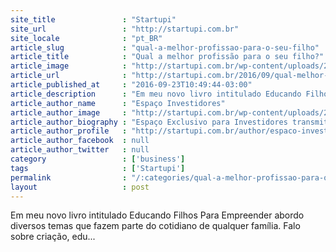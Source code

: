 ```yaml
---
site_title               : "Startupi"
site_url                 : "http://startupi.com.br"
site_locale              : "pt_BR"
article_slug             : "qual-a-melhor-profissao-para-o-seu-filho"
article_title            : "Qual a melhor profissão para o seu filho?"
article_image            : "http://startupi.com.br/wp-content/uploads/2016/09/profissão-1-870x250.jpg"
article_url              : "http://startupi.com.br/2016/09/qual-melhor-profissao-para-o-seu-filho/"
article_published_at     : "2016-09-23T10:49:44-03:00"
article_description      : "Em meu novo livro intitulado Educando Filhos Para Empreender abordo diversos temas que fazem parte do cotidiano de qualquer família. Falo sobre criação, edu..."
article_author_name      : "Espaço Investidores"
article_author_image     : "http://startupi.com.br/wp-content/uploads/2015/10/Espaco-Investidores_avatar_1446035931-170x170.jpg"
article_author_biography : "Espaço Exclusivo para Investidores transmitirem conhecimento, desafios e experiências sobre investimento anjo, fundos de investimentos, venture capital, captação de investimentos em grupo, planejamento de risco, relação com empreendedores e investidores…e muito mais!"
article_author_profile   : "http://startupi.com.br/author/espaco-investidores/"
article_author_facebook  : null
article_author_twitter   : null
category                 : ['business']
tags                     : ['Startupi']
permalink                : "/:categories/qual-a-melhor-profissao-para-o-seu-filho/"
layout                   : post
---
```


Em meu novo livro intitulado Educando Filhos Para Empreender abordo diversos temas que fazem parte do cotidiano de qualquer família. Falo sobre criação, edu...
